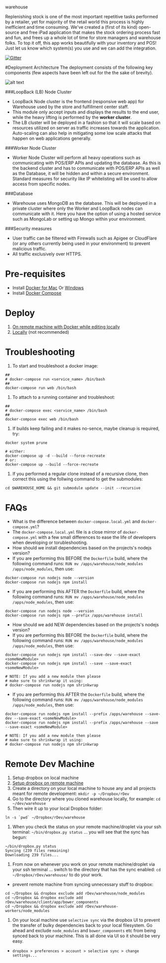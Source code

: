 #
warehouse

Replenishing stock is one of the most important repetitive tasks performed by a retailer, yet for majority of the retail world this process is highly inefficient and time consuming. We've created a (first of its kind) open-source and free iPad application that makes the stock ordering process fast and fun, and frees up a whole lot of time for store managers and warehouse folks. To top it off, this app works beautifully with your inventory and POS! Just let us know which system(s) you use and we can add the integration.

[![Gitter](https://badges.gitter.im/Join%20Chat.svg)](https://gitter.im/ShoppinPal/warehouse?utm_source=badge&utm_medium=badge&utm_campaign=pr-badge&utm_content=badge)

#Deployment Architecture
The deployment consists of the following key components (few aspects have been left out for the the sake of brevity).

![alt text](https://raw.githubusercontent.com/ShoppinPal/warehouse/feature/kamal/update-readme-with-architecture/client/app/images/Screen%20Shot%202018-07-12%20at%202.51.04%20PM.png)

###LoopBack (LB) Node Cluster
- LoopBack Node cluster is the frontend (responsive web app) for Warehouse used by the store and fulfillment center staff.
- This module only accept inputs and displays the results to the end user, while the heavy lifting is performed by the **worker cluster**.
- The LB cluster will be deployed in a fashion so that it will scale based on resources utilized on server as traffic increases towards the application. Auto-scaling can also help in mitigating some low scale attacks that happen on web applications generally.

###Worker Node Cluster
- Worker Node Cluster will perform all heavy operations such as communicating with POS/ERP APIs and updating the database. As this is the backend cluster and has to communicate with POS/ERP APIs as well as the Database, it will be hidden and within a secure environment.
Standard measures for security like IP whitelisting will be used to allow access from specific nodes.

###Database
- Warehouse uses MongoDB as the database. This will be deployed in a private cluster where only the Worker and LoopBack nodes can communicate with it. Here you have the option of using a hosted service such as MongoLab or setting up Mongo within your environment.

###Security measures
- User traffic can be filtered with Firewalls such as Apigee or CloudFlare (or any others currently being used in your environment) to prevent malicious traffic.
- All traffic exclusively over HTTPS.




# Pre-requisites

- Install [Docker for Mac](https://download.docker.com/mac/stable/Docker.dmg) Or [Windows](https://download.docker.com/win/stable/InstallDocker.msi)
- Install [Docker Compose](https://docs.docker.com/compose/install/)

# Deploy

1. [On remote machine with Docker while editing locally](docs/local-ide-remote-docker.md)
1. [Locally](docs/local.md) (not recommended)

# Troubleshooting

1. To start and troubleshoot a docker image:

```
##
# docker-compose run <service_name> /bin/bash
##
docker-compose run web /bin/bash
```
1. To attach to a running container and troubleshoot:

```
##
# docker-compose exec <service_name> /bin/bash
##
docker-compose exec web /bin/bash
```
1. If builds keep failing and it makes no-sence, maybe cleanup is required, try:
```
docker system prune

# either:
docker-compose up -d --build --force-recreate
# or:
docker-compose up --build --force-recreate
```
1. If you performed a regular clone instead of a recursive clone, then correct this using the follwing command to get the submodules:

```
cd $WAREHOUSE_HOME && git submodule update --init --recursive
```

# FAQs

* What is the difference between `docker-compose.local.yml` and `docker-compose.yml`?
* The `docker-compose.local.yml` file is a close mirror of `docker-compose.yml` with a few small differences to ease the life of developers when developing or torubleshooting.
* How should we install dependencies based on the projects's nodejs version?
* If you are performing this BEFORE the `Dockerfile` build, where the following command runs: `RUN mv /apps/warehouse/node_modules /apps/node_modules`, then use:

```
docker-compose run nodejs node --version
docker-compose run nodejs npm install
```
* If you are performing this AFTER the `Dockerfile` build, where the following command runs: `RUN mv /apps/warehouse/node_modules /apps/node_modules`, then use:

```
docker-compose run nodejs node --version
docker-compose run nodejs npm --prefix /apps/warehouse install
```
* How should we add NEW dependencies based on the projects's nodejs version?
* If you are performing this BEFORE the `Dockerfile` build, where the following command runs: `RUN mv /apps/warehouse/node_modules /apps/node_modules`, then use:
```
docker-compose run nodejs npm install --save-dev --save-exact <someNewModule>
docker-compose run nodejs npm install --save --save-exact <someNewModule>

# NOTE: If you add a new module then please
# make sure to shrinkwrap it using:
# docker-compose run nodejs npm shrinkwrap
```
* If you are performing this AFTER the `Dockerfile` build, where the following command runs: `RUN mv /apps/warehouse/node_modules /apps/node_modules`, then use:
```
docker-compose run nodejs npm install --prefix /apps/warehouse --save-dev --save-exact <someNewModule>
docker-compose run nodejs npm install --prefix /apps/warehouse --save --save-exact <someNewModule>

# NOTE: If you add a new module then please
# make sure to shrinkwrap it using:
# docker-compose run nodejs npm shrinkwrap
```

# Remote Dev Machine

1. Setup dropbox on local machine
1. [Setup dropbox on remote machine](https://training.shoppinpal.com/setup-a-machine-in-the-cloud/setup-box/shared-filesystem/dropbox.html)
1. Create a directory on your local machine to house any and all projects meant for remote development: `mkdir -p ~/Dropbox/rDev`
1. Go to the directory where you cloned warehouse locally, for example: `cd ~/dev/warehouse`
1. Then wire it up to your local Dropbox folder:

```
ln -s `pwd` ~/Dropbox/rDev/warehouse
```
1. When you check the status on your remote machine/droplet via your ssh terminal: `~/bin/dropbox.py status` ... you will see that the sync has begun:

```
~/bin/dropbox.py status
Syncing (239 files remaining)
Downloading 239 files...
```
1. From now on whenever you work on your remote machine/droplet via your ssh terminal ... switch to the directory that has the sync enabled: `cd ~/Dropbox/rDev/warehouse/` to do your work.
* prevent remote machine from syncing unnecessary stuff to dropbox:

```
cd ~/Dropbox && dropbox exclude add rDev/warehouse/node_modules
cd ~/Dropbox && dropbox exclude add rDev/warehouse/client/app/bower_components
cd ~/Dropbox && dropbox exclude add rDev/warehouse-workers/node_modules
```
1. On your local machine use `selective sync` via the dropbox UI to prevent the transfer of bulky dependencies back to your local filesystem. Go ahead and exclude `node_modules` and `bower_components` etc from being synced back to your machine. This is all done via UI so it should be very easy.
* `dropbox > preferences > account > selective sync > change settings...`
